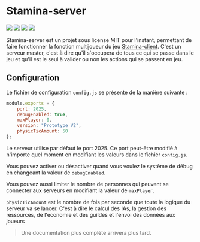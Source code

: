 # Stamina-server

![](https://img.shields.io/badge/Maintained%3F-yes-green.svg?style=for-the-badge)
![](https://img.shields.io/github/license/Stamina-Organization/Stamina-Server?style=for-the-badge)
![](https://img.shields.io/github/issues/Stamina-Organization/Stamina-Server?style=for-the-badge)
![](https://img.shields.io/discord/880133347446247574?label=Discord&style=for-the-badge)

Stamina-server est un projet sous license MIT pour l'instant, permettant de faire fonctionner la fonction multijoueur du jeu [Stamina-client](https://github.com/Stamina-Organization/Stamina-client). C'est un serveur master, c'est à dire qu'il s'occupera de tous ce qui se passe dans le jeu et qu'il est le seul à valider ou non les actions qui se passent en jeu.

## Configuration

Le fichier de configuration `config.js` se présente de la manière suivante :

```js
module.exports = {
	port: 2025,
	debugEnabled: true,
	maxPlayer: 0,
	version: "Prototype V2",
	physicTicAmount: 50
};
```

Le serveur utilise par défaut le port 2025. Ce port peut-être modifié à n'importe quel moment en modifiant les valeurs dans le fichier `config.js`.

Vous pouvez activer ou désactiver quand vous voulez le système de débug en changeant la valeur de `debugEnabled`.

Vous pouvez aussi limiter le nombre de personnes qui peuvent se connecter aux serveurs en modifiant la valeur de `maxPlayer`.

`physicTicAmount` est le nombre de fois par seconde que toute la logique du serveur va se lancer. C'est à dire le calcul des IAs, la gestion des ressources, de l'économie et des guildes et l'envoi des données aux joueurs

> Une documentation plus complète arrivera plus tard.
